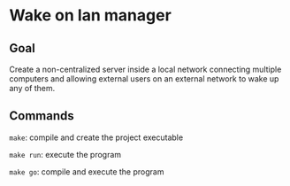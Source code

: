 # Wake on lan manager

## Goal

Create a non-centralized server inside a local network connecting multiple computers and allowing external users on an external network to wake up any of them.

## Commands

`make`: compile and create the project executable

`make run`: execute the program

`make go`: compile and execute the program
